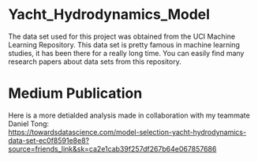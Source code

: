# Yacht_Hydrodynamics_Model

The data set used for this project was obtained from the UCI Machine Learning Repository. This data set is pretty famous in machine learning studies, it has been there for a really long time. You can easily find many research papers about data sets from this repository.

# Medium Publication

Here is a more detialded analysis made in collaboration with my teammate Daniel Tong: <br />
https://towardsdatascience.com/model-selection-yacht-hydrodynamics-data-set-ec0f8591e8e8?source=friends_link&sk=ca2e1cab39f257df267b64e067857686
